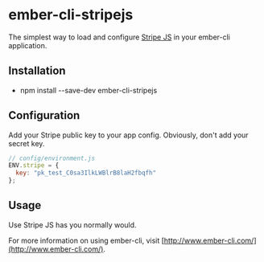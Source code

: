 # ember-cli-stripejs

The simplest way to load and configure [Stripe JS](https://stripe.com/docs/tutorials/forms) in your ember-cli application.

## Installation

* npm install --save-dev ember-cli-stripejs

## Configuration

Add your Stripe public key to your app config. Obviously, don't add your secret key.

```javascript
// config/environment.js
ENV.stripe = {
  key: "pk_test_C0sa3IlkLWBlrB8laH2fbqfh"
};
```

## Usage

Use Stripe JS has you normally would.

For more information on using ember-cli, visit [http://www.ember-cli.com/](http://www.ember-cli.com/).
